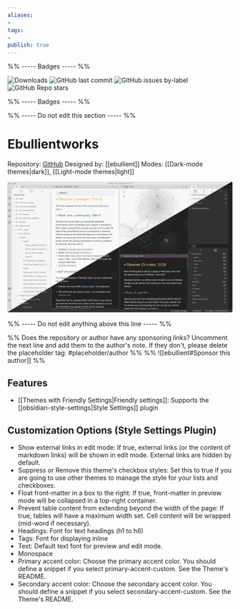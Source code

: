 ```yaml
---
aliases:
- 
tags: 
- 
publish: true
---
```


%% ----- Badges ----- %%

![Downloads](https://img.shields.io/badge/downloads-1477-573E7A?style=for-the-badge&logo=)
![GitHub last commit](https://img.shields.io/github/last-commit/ebullient/obsidian-theme-ebullientworks?color=573E7A&label=last%20update&logo=github&style=for-the-badge)
![GitHub issues by-label](https://img.shields.io/github/issues/ebullient/obsidian-theme-ebullientworks/help%20wanted?color=573E7A&logo=github&style=for-the-badge) 
![GitHub Repo stars](https://img.shields.io/github/stars/ebullient/obsidian-theme-ebullientworks?color=573E7A&logo=github&style=for-the-badge)

%% ----- Badges ----- %%

%% ----- Do not edit this section ----- %%

# Ebullientworks

Repository: [GitHub](https://github.com/ebullient/obsidian-theme-ebullientworks)
Designed by: [[ebullient]]
Modes: [[Dark-mode themes|dark]], [[Light-mode themes|light]]



![screenshot](https://github.com/ebullient/obsidian-theme-ebullientworks/raw/main/images/ebullientworks-theme.jpg)

%% ----- Do not edit anything above this line ----- %% 

%% Does the repository or author have any sponsoring links? Uncomment the next line and add them to the author's note. If they don't, please delete the placeholder tag: #placeholder/author %%
%% ![[ebullient#Sponsor this author]] %%


## Features

- [[Themes with Friendly Settings|Friendly settings]]: Supports the [[obsidian-style-settings|Style Settings]] plugin

## Customization Options (Style Settings Plugin) 
- Show external links in edit mode: If true, external links (or the content of markdown links) will be shown in edit mode. External links are hidden by default.
- Suppress or Remove this theme's checkbox styles: Set this to true if you are going to use other themes to manage the style for your lists and checkboxes.
- Float front-matter in a box to the right: If true, front-matter in preview mode will be collapsed in a top-right container.
- Prevent table content from extending beyond the width of the page: If true, tables will have a maximum width set. Cell content will be wrapped (mid-word if necessary).
- Headings: Font for text headings (h1 to h6)
- Tags: Font for displaying inline
- Text: Default text font for preview and edit mode.
- Monospace
- Primary accent color: Choose the primary accent color. You should define a snippet if you select primary-accent-custom. See the Theme's README.
- Secondary accent color: Choose the secondary accent color. You should define a snippet if you select secondary-accent-custom. See the Theme's README.

